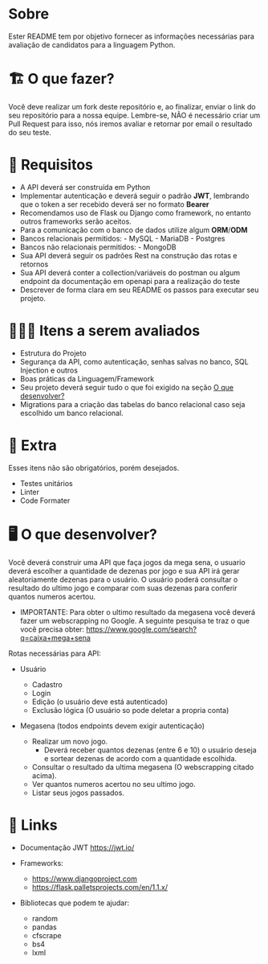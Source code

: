 # Sobre
Ester README tem por objetivo fornecer as informações necessárias para avaliação de candidatos para a linguagem Python.
#  🏗   O que fazer?

Você deve realizar um fork deste repositório e, ao finalizar, enviar o link do seu repositório para a nossa equipe. Lembre-se, NÃO é necessário criar um Pull Request para isso, nós iremos avaliar e retornar por email o resultado do seu teste.

# 🚨 Requisitos

- A API deverá ser construída em Python
- Implementar autenticação e deverá seguir o padrão **JWT**, lembrando que o token a ser recebido deverá ser no formato **Bearer**
- Recomendamos uso de Flask ou Django como framework, no  entanto outros frameworks serão aceitos.
- Para a comunicação com o banco de dados utilize algum **ORM**/**ODM**
- Bancos relacionais permitidos:
      - MySQL
      - MariaDB
      - Postgres
- Bancos não relacionais permitidos:
      - MongoDB
- Sua API deverá seguir os padrões Rest na construção das rotas e retornos
- Sua API deverá conter a collection/variáveis do postman ou algum endpoint da documentação em openapi para a realização do teste
- Descrever de forma clara em seu README os passos para executar seu projeto.
# 🕵🏻‍♂️ Itens a serem avaliados

- Estrutura do Projeto
- Segurança da API, como autenticação, senhas salvas no banco, SQL Injection e outros
- Boas práticas da Linguagem/Framework
- Seu projeto deverá seguir tudo o que foi exigido na seção [O que desenvolver?](##--o-que-desenvolver)
- Migrations para a criação das tabelas do banco relacional caso seja escolhido um banco relacional.

# 🎁 Extra

Esses itens não são obrigatórios, porém desejados.

- Testes unitários
- Linter
- Code Formater


# 🖥 O que desenvolver?
Você deverá construir uma API que faça jogos da mega sena, o usuario deverá escolher a quantidade de dezenas por jogo e sua API irá gerar aleatoriamente dezenas para o usuário. O usuário poderá consultar o resultado do ultimo jogo e comparar com suas dezenas para conferir quantos numeros acertou.

- IMPORTANTE: Para obter o ultimo resultado da megasena você deverá fazer um webscrapping no Google. A seguinte pesquisa te traz o que você precisa obter: https://www.google.com/search?q=caixa+mega+sena 


Rotas necessárias para API:

- Usuário

    - Cadastro
    - Login
    - Edição (o usuário deve está autenticado)
    - Exclusão lógica (O usuário so pode deletar a propria conta)


- Megasena (todos endpoints devem exigir autenticação)
    
    - Realizar um novo jogo.
        - Deverá receber quantos dezenas (entre 6 e 10) o usuário deseja e sortear dezenas de acordo com a quantidade escolhida.
    - Consultar o resultado da ultima megasena (O webscrapping citado acima).
    - Ver quantos numeros acertou no seu ultimo jogo.
    - Listar seus jogos passados.

# 🔗 Links

- Documentação JWT https://jwt.io/
- Frameworks:

    -   https://www.djangoproject.com
    -   https://flask.palletsprojects.com/en/1.1.x/

- Bibliotecas que podem te ajudar:
    - random
    - pandas
    - cfscrape
    - bs4
    - lxml

